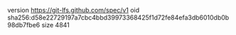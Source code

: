 version https://git-lfs.github.com/spec/v1
oid sha256:d58e22729197a7cbc4bbd39973368425f1d72fe84efa3db6010db0b98db7fbe6
size 4841
